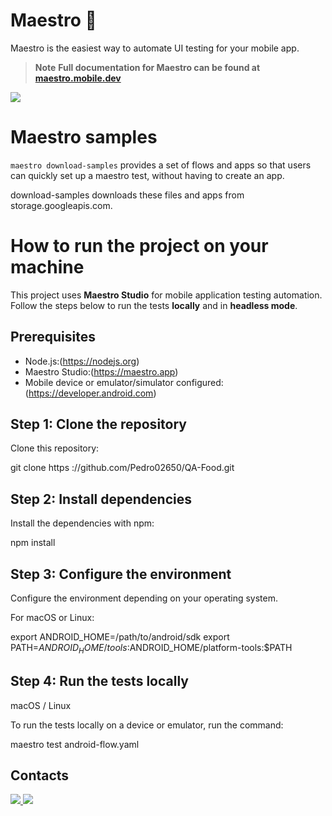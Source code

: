 # Maestro 🎹

Maestro is the easiest way to automate UI testing for your mobile app.

> **Note**
> **Full documentation for Maestro can be found at [maestro.mobile.dev](https://maestro.mobile.dev)**


<img src="https://user-images.githubusercontent.com/847683/187275009-ddbdf963-ce1d-4e07-ac08-b10f145e8894.gif" />



# Maestro samples

`maestro download-samples` provides a set of flows and apps so that users can quickly set up a maestro test, without having to create an app.

download-samples downloads these files and apps from storage.googleapis.com.

# How to run the project on your machine

This project uses **Maestro Studio** for mobile application testing automation. Follow the steps below to run the tests **locally** and in **headless mode**.

## Prerequisites

- Node.js:(https://nodejs.org)
- Maestro Studio:(https://maestro.app)
- Mobile device or emulator/simulator configured:(https://developer.android.com)

## Step 1: Clone the repository

Clone this repository:

git clone https ://github.com/Pedro02650/QA-Food.git

## Step 2: Install dependencies

Install the dependencies with npm:

npm install

## Step 3: Configure the environment

Configure the environment depending on your operating system.

For macOS or Linux:

export ANDROID_HOME=/path/to/android/sdk
export PATH=$ANDROID_HOME/tools:$ANDROID_HOME/platform-tools:$PATH

## Step 4: Run the tests locally

macOS / Linux 

To run the tests locally on a device or emulator, run the command:

maestro test android-flow.yaml

## Contacts

<a href="https://www.linkedin.com/in/pedro-cisne/">
    <img src="https://img.shields.io/badge/linkedin-%230077B5.svg?style=for-the-badge&logo=linkedin&logoColor=white" />
     <a href = "mailto:pedrohpcisne@gmail.com"><img src="https://img.shields.io/badge/-Gmail-%23333?style=for-the-badge&logo=gmail&logoColor=white" target="_blank">
  </a>
